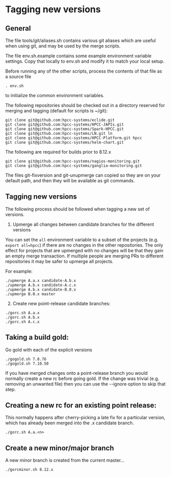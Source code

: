 # Tagging new versions


## General

The file tools/git/aliases.sh contains various git aliases which are useful when using git, and may be used by the merge scripts.

The file env.sh.example contains some example environment variable settings.  Copy that locally to env.sh and modify it to match your local setup.

Before running any of the other scripts, process the contents of that file as a source file

```
. env.sh
```

to initialize the common environment variables.

The following repositories should be checked out in a directory reserved for merging and tagging (default for scripts is ~/git):

```
git clone git@github.com:hpcc-systems/eclide.git
git clone git@github.com:hpcc-systems/HPCC-JAPIs.git
git clone git@github.com:hpcc-systems/Spark-HPCC.git
git clone git@github.com:hpcc-systems/LN.git ln
git clone git@github.com:hpcc-systems/HPCC-Platform.git hpcc
git clone git@github.com:hpcc-systems/helm-chart.git
```

The following are required for builds prior to 8.12.x
```
git clone git@github.com:hpcc-systems/nagios-monitoring.git
git clone git@github.com:hpcc-systems/ganglia-monitoring.git
```

The files git-fixversion and git-unupmerge can copied so they are on your default path, and then they will be available as git commands.

## Tagging new versions

The following process should be followed when tagging a new set of versions.

1. Upmerge all changes between candidate branches for the different versions

You can set the `all` environment variable to a subset of the projects (e.g. `export all=hpcc`) if there are no changes in the other repositories.  The only effect for projects that are upmerged with no changes will be that they gain an empty merge transaction.  If multiple people are merging PRs to different repositories it may be safer to upmerge all projects.

For example:
```
./upmerge A.a.x candidate-A.b.x
./upmerge A.b.x candidate-A.c.x
./upmerge A.b.x candidate-B.0.x
./upmerge B.0.x master
```

2. Create new point-release candidate branches:

```
./gorc.sh A.a.x
./gorc.sh A.b.x
./gorc.sh A.c.x
```

## Taking a build gold:

Go gold with each of the explicit versions

```
./gogold.sh 7.8.76
./gogold.sh 7.10.50
```

If you have merged changes onto a point-release branch you would normally create a new rc before going gold.  If the change was trivial (e.g. removing an unwanted file) then you can use the --ignore option to skip that step.

## Creating a new rc for an existing point release:

This normally happens after cherry-picking a late fix for a particular version, which has already been merged into the .x candidate branch.

```
./gorc.sh A.a.<n>
```

## Create a new minor/major branch

A new minor branch is created from the current master...

```
./gorcminor.sh 8.12.x
```
